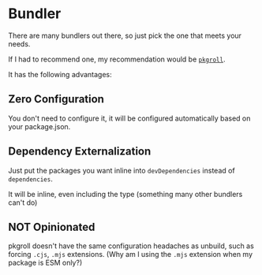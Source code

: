 # Bundler

There are many bundlers out there, so just pick the one that meets your needs.

If I had to recommend one, my recommendation would be [`pkgroll`](https://github.com/privatenumber/pkgroll).

It has the following advantages:

## Zero Configuration

You don't need to configure it, it will be configured automatically based on your package.json.

## Dependency Externalization

Just put the packages you want inline into `devDependencies` instead of `dependencies`.

It will be inline, even including the type (something many other bundlers can't do)

## NOT Opinionated

pkgroll doesn't have the same configuration headaches as unbuild, such as forcing `.cjs`, `.mjs` extensions. (Why am I using the `.mjs` extension when my package is ESM only?)
